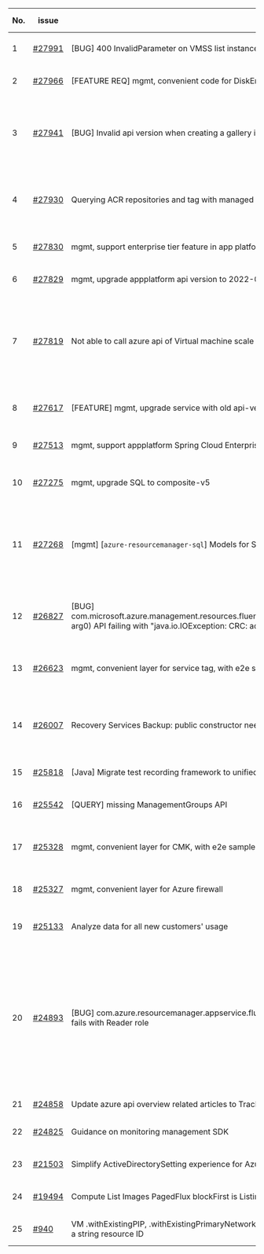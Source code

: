 | No. | issue | title | labels | assignees | bot advice | created date |
| ------ | ------ | ------ | ------ | ------ | ------ | :-----: |
|1|[#27991](https://github.com/Azure/azure-sdk-for-java/issues/27991)|[BUG] 400 InvalidParameter on VMSS list instances|Mgmt, Mgmt - Track 2|weidongxu-microsoft||2022-04-01|
|2|[#27966](https://github.com/Azure/azure-sdk-for-java/issues/27966)|[FEATURE REQ] mgmt, convenient code for DiskEncryptionSet|Mgmt, Mgmt - Track 2|XiaofeiCao||2022-03-31|
|3|[#27941](https://github.com/Azure/azure-sdk-for-java/issues/27941)|[BUG] Invalid api version when creating a gallery image version|question, Compute, Mgmt, customer-reported, issue-addressed|weidongxu-microsoft||2022-03-29|
|4|[#27930](https://github.com/Azure/azure-sdk-for-java/issues/27930)|Querying ACR repositories and tag with managed identity|question, Container Registry, Mgmt, customer-reported|weidongxu-microsoft||2022-03-29|
|5|[#27830](https://github.com/Azure/azure-sdk-for-java/issues/27830)|mgmt, support enterprise tier feature in app platform|Mgmt, Mgmt - Track 2|XiaofeiCao||2022-03-23|
|6|[#27829](https://github.com/Azure/azure-sdk-for-java/issues/27829)|mgmt, upgrade appplatform api version to 2022-01-01-preview|Mgmt, Mgmt - Track 2|XiaofeiCao||2022-03-23|
|7|[#27819](https://github.com/Azure/azure-sdk-for-java/issues/27819)|Not able to call azure api of Virtual machine scale set through java sdk|question, Compute - VMSS, Mgmt, customer-reported, needs-team-attention|XiaofeiCao|new comment|2022-03-23|
|8|[#27617](https://github.com/Azure/azure-sdk-for-java/issues/27617)|[FEATURE] mgmt, upgrade service with old api-version|Mgmt, Mgmt - Track 2, planning|weidongxu-microsoft||2022-03-11|
|9|[#27513](https://github.com/Azure/azure-sdk-for-java/issues/27513)|mgmt, support appplatform Spring Cloud Enterprise tier|Mgmt, Mgmt - Track 2|XiaofeiCao||2022-03-08|
|10|[#27275](https://github.com/Azure/azure-sdk-for-java/issues/27275)|mgmt, upgrade SQL to composite-v5|Mgmt, Mgmt - Track 2, planning|weidongxu-microsoft||2022-02-24|
|11|[#27268](https://github.com/Azure/azure-sdk-for-java/issues/27268)|[mgmt] [`azure-resourcemanager-sql`] Models for SQL resource manager are outdated|question, ARM, SQL, Mgmt, customer-reported, needs-team-attention|weidongxu-microsoft||2022-02-23|
|12|[#26827](https://github.com/Azure/azure-sdk-for-java/issues/26827)|[BUG] com.microsoft.azure.management.resources.fluentcore.collection.SupportsListingByRegion.listByRegion(Region arg0) API failing with "java.io.IOException: CRC: actual 0x062fb16b != expected 0x46a58e34"|question, Compute - VM, Mgmt, customer-reported|XiaofeiCao||2022-02-02|
|13|[#26623](https://github.com/Azure/azure-sdk-for-java/issues/26623)|mgmt, convenient layer for service tag, with e2e samples|Mgmt, Mgmt - Track 2, planning|weidongxu-microsoft||2022-01-21|
|14|[#26007](https://github.com/Azure/azure-sdk-for-java/issues/26007)|Recovery Services Backup: public constructor need|question, Recovery Services Backup, Mgmt, customer-reported|XiaofeiCao||2021-12-13|
|15|[#25818](https://github.com/Azure/azure-sdk-for-java/issues/25818)|[Java] Migrate test recording framework to unified test framework|Mgmt, MQ|haolingdong-msft|new issue|2021-12-06|
|16|[#25542](https://github.com/Azure/azure-sdk-for-java/issues/25542)|[QUERY] missing ManagementGroups API|question, Mgmt, customer-reported|weidongxu-microsoft||2021-11-19|
|17|[#25328](https://github.com/Azure/azure-sdk-for-java/issues/25328)|mgmt, convenient layer for CMK, with e2e samples|Mgmt, Mgmt - Track 2, planning|weidongxu-microsoft||2021-11-11|
|18|[#25327](https://github.com/Azure/azure-sdk-for-java/issues/25327)|mgmt, convenient layer for Azure firewall|Mgmt, Mgmt - Track 2, planning|weidongxu-microsoft||2021-11-11|
|19|[#25133](https://github.com/Azure/azure-sdk-for-java/issues/25133)|Analyze data for all new customers' usage|Mgmt, Mgmt - Track 2|haolingdong-msft||2021-11-02|
|20|[#24893](https://github.com/Azure/azure-sdk-for-java/issues/24893)|[BUG] com.azure.resourcemanager.appservice.fluent.WebAppsClient / getBackupConfiguration(String,String) fails with Reader role|question, App Services, Service Attention, Mgmt, customer-reported, Web Apps, Mgmt - Track 2, needs-team-attention|weidongxu-microsoft||2021-10-19|
|21|[#24858](https://github.com/Azure/azure-sdk-for-java/issues/24858)|Update azure api overview related articles to Track2|Mgmt|XiaofeiCao||2021-10-18|
|22|[#24825](https://github.com/Azure/azure-sdk-for-java/issues/24825)|Guidance on monitoring management SDK|Mgmt, Epic, planning|weidongxu-microsoft||2021-10-15|
|23|[#21503](https://github.com/Azure/azure-sdk-for-java/issues/21503)|Simplify ActiveDirectorySetting experience for AzureStackUser|Mgmt, Mgmt - Track 2|weidongxu-microsoft||2021-05-14|
|24|[#19494](https://github.com/Azure/azure-sdk-for-java/issues/19494)|Compute List Images PagedFlux blockFirst is Listing All Pages|bug, Compute, Mgmt|weidongxu-microsoft||2021-02-26|
|25|[#940](https://github.com/Azure/azure-sdk-for-java/issues/940)|VM .withExistingPIP, .withExistingPrimaryNetwork, .withExistingNIC and other withExisting* should also accept a string resource ID|Mgmt, feature-request|XiaofeiCao||2016-07-06|
